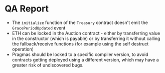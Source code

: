 # QA Report
* The `initialize` function of the `Treasury` contract doesn't emit the `GracePeriodUpdated` event
* ETH can be locked in the Auction contract - either by transferring value in the constructor (which is payable) or by transferring it without calling the fallback/receive functions (for example using the self destruct operation)
* Pragmas should be locked to a specific compiler version, to avoid contracts getting deployed using a different version, which may have a greater risk of undiscovered bugs.